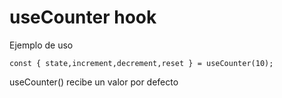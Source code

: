 # useCounter hook

Ejemplo de uso
```
const { state,increment,decrement,reset } = useCounter(10);

```

useCounter() recibe un valor por defecto